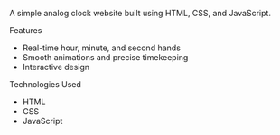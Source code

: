 A simple analog clock website built using HTML, CSS, and JavaScript.

Features
- Real-time hour, minute, and second hands
- Smooth animations and precise timekeeping
- Interactive design

Technologies Used
- HTML
- CSS
- JavaScript
